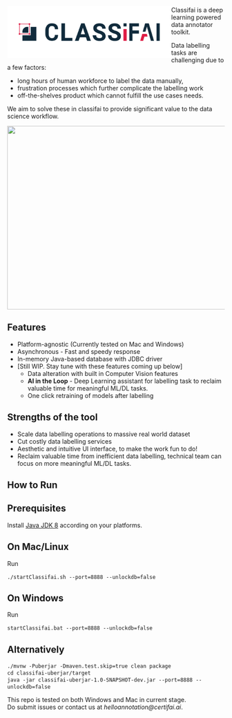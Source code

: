 <p><img src="metadata/logo/Classifai_Logo_Horizontal_Dark.jpg" width="380" height="120" style="float:left"/></p>
                                                                                  
  
  

Classifai is a deep learning powered data annotator toolkit.  

Data labelling tasks are challenging due to a few factors:
- long hours of human workforce to label the data manually, 
- frustration processes which further complicate the labelling work
- off-the-shelves product which cannot fulfill the use cases needs.

We aim to solve these in classifai to provide significant value to the data science workflow.

<p align="center">
  <img align="middle" src="metadata/Classifai.gif" width="700" height="425"/>
</p>



## Features
- Platform-agnostic (Currently tested on Mac and Windows)
- Asynchronous - Fast and speedy response
- In-memory Java-based database with JDBC driver
- [Still WIP. Stay tune with these features coming up below]   
  - Data alteration with built in Computer Vision features
  - **AI in the Loop** - Deep Learning assistant for labelling task to reclaim valuable time for meaningful ML/DL tasks.  
  - One click retraining of models after labelling  

## Strengths of the tool
- Scale data labelling operations to massive real world dataset
- Cut costly data labelling services
- Aesthetic and intuitive UI interface, to make the work fun to do!
- Reclaim valuable time from inefficient data labelling, technical team can focus on more meaningful ML/DL tasks.

## How to Run  

## Prerequisites  
Install [Java JDK 8](https://www.oracle.com/java/technologies/javase/javase-jdk8-downloads.html) according on your platforms. 


## On Mac/Linux
Run  
```
./startClassifai.sh --port=8888 --unlockdb=false  
```

## On Windows
Run  
```
startClassifai.bat --port=8888 --unlockdb=false  
```

## Alternatively
```
./mvnw -Puberjar -Dmaven.test.skip=true clean package  
cd classifai-uberjar/target  
java -jar classifai-uberjar-1.0-SNAPSHOT-dev.jar --port=8888 --unlockdb=false  
```

This repo is tested on both Windows and Mac in current stage.  
Do submit issues or contact us at _helloannotation@certifai.ai_.  

